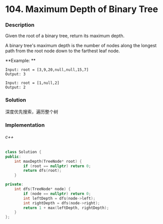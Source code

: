 # 104. Maximum Depth of Binary Tree

### Description

Given the root of a binary tree, return its maximum depth.

A binary tree's maximum depth is the number of nodes along the longest path from the root node down to the farthest leaf node.

**Example: **

```
Input: root = [3,9,20,null,null,15,7]
Output: 3
```

```
Input: root = [1,null,2]
Output: 2
```

### Solution

深度优先搜索，遍历整个树

### Implementation

###### c++

```c++
class Solution {
public:
    int maxDepth(TreeNode* root) {
        if (root == nullptr) return 0;
        return dfs(root);
    }

private:
    int dfs(TreeNode* node) {
        if (node == nullptr) return 0;
        int leftDepth = dfs(node->left);
        int rightDepth = dfs(node->right);
        return 1 + max(leftDepth, rightDepth);
    }
};
```
